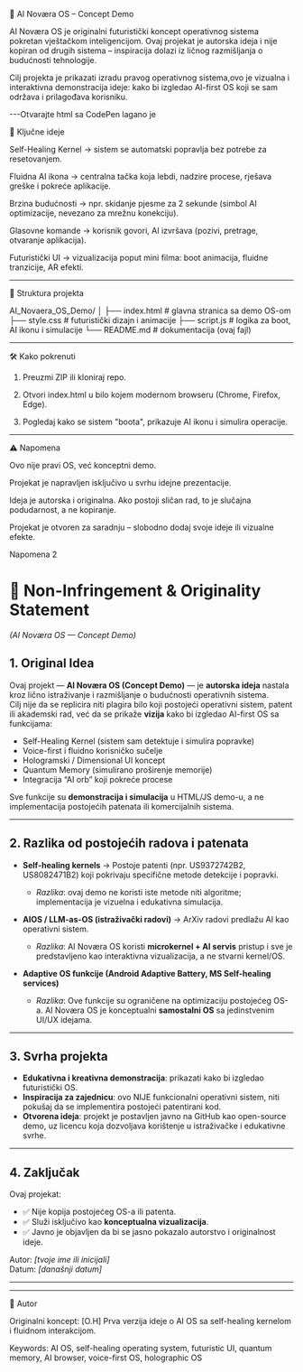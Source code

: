 🌌 AI Noværa OS – Concept Demo

AI Noværa OS je originalni futuristički koncept operativnog sistema pokretan vještačkom inteligencijom.
Ovaj projekat je autorska ideja i nije kopiran od drugih sistema – inspiracija dolazi iz ličnog razmišljanja o budućnosti tehnologije.

Cilj projekta je prikazati izradu pravog operativnog sistema,ovo je vizualna i interaktivna demonstracija ideje: kako bi izgledao AI-first OS koji se sam održava i prilagođava korisniku.


---Otvarajte html sa CodePen lagano je

🚀 Ključne ideje

Self-Healing Kernel → sistem se automatski popravlja bez potrebe za resetovanjem.

Fluidna AI ikona → centralna tačka koja lebdi, nadzire procese, rješava greške i pokreće aplikacije.

Brzina budućnosti → npr. skidanje pjesme za 2 sekunde (simbol AI optimizacije, nevezano za mrežnu konekciju).

Glasovne komande → korisnik govori, AI izvršava (pozivi, pretrage, otvaranje aplikacija).

Futuristički UI → vizualizacija poput mini filma: boot animacija, fluidne tranzicije, AR efekti.



---

📂 Struktura projekta

AI_Novaera_OS_Demo/
│
├── index.html   # glavna stranica sa demo OS-om
├── style.css    # futuristički dizajn i animacije
├── script.js    # logika za boot, AI ikonu i simulacije
└── README.md    # dokumentacija (ovaj fajl)


---

🛠️ Kako pokrenuti

1. Preuzmi ZIP ili kloniraj repo.


2. Otvori index.html u bilo kojem modernom browseru (Chrome, Firefox, Edge).


3. Pogledaj kako se sistem "boota", prikazuje AI ikonu i simulira operacije.




---

⚠️ Napomena

Ovo nije pravi OS, već konceptni demo.

Projekat je napravljen isključivo u svrhu idejne prezentacije.

Ideja je autorska i originalna. Ako postoji sličan rad, to je slučajna podudarnost, a ne kopiranje.

Projekat je otvoren za saradnju – slobodno dodaj svoje ideje ili vizualne efekte.

Napomena 2
# 📑 Non-Infringement & Originality Statement  
*(AI Noværa OS — Concept Demo)*

## 1. Original Idea
Ovaj projekt — **AI Noværa OS (Concept Demo)** — je **autorska ideja** nastala kroz lično istraživanje i razmišljanje o budućnosti operativnih sistema.  
Cilj nije da se replicira niti plagira bilo koji postojeći operativni sistem, patent ili akademski rad, već da se prikaže **vizija** kako bi izgledao AI-first OS sa funkcijama:

- Self-Healing Kernel (sistem sam detektuje i simulira popravke)  
- Voice-first i fluidno korisničko sučelje  
- Hologramski / Dimensional UI koncept  
- Quantum Memory (simulirano proširenje memorije)  
- Integracija “AI orb” koji pokreće procese  

Sve funkcije su **demonstracija i simulacija** u HTML/JS demo-u, a ne implementacija postojećih patenata ili komercijalnih sistema.

---

## 2. Razlika od postojećih radova i patenata
- **Self-healing kernels** → Postoje patenti (npr. US9372742B2, US8082471B2) koji pokrivaju specifične metode detekcije i popravki.  
  - *Razlika*: ovaj demo ne koristi iste metode niti algoritme; implementacija je vizuelna i edukativna simulacija.  

- **AIOS / LLM-as-OS (istraživački radovi)** → ArXiv radovi predlažu AI kao operativni sistem.  
  - *Razlika*: AI Noværa OS koristi **microkernel + AI servis** pristup i sve je predstavljeno kao interaktivna vizualizacija, a ne stvarni kernel/OS.  

- **Adaptive OS funkcije (Android Adaptive Battery, MS Self-healing services)**  
  - *Razlika*: Ove funkcije su ograničene na optimizaciju postojećeg OS-a. AI Noværa OS je konceptualni **samostalni OS** sa jedinstvenim UI/UX idejama.  

---

## 3. Svrha projekta
- **Edukativna i kreativna demonstracija**: prikazati kako bi izgledao futuristički OS.  
- **Inspiracija za zajednicu**: ovo NIJE funkcionalni operativni sistem, niti pokušaj da se implementira postojeći patentirani kod.  
- **Otvorena ideja**: projekt je postavljen javno na GitHub kao open-source demo, uz licencu koja dozvoljava korištenje u istraživačke i edukativne svrhe.  

---

## 4. Zaključak
Ovaj projekat:  
- ✅ Nije kopija postojećeg OS-a ili patenta.  
- ✅ Služi isključivo kao **konceptualna vizualizacija**.  
- ✅ Javno je objavljen da bi se jasno pokazalo autorstvo i originalnost ideje.  

Autor: *[tvoje ime ili inicijali]*  
Datum: *[današnji datum]*

---





---

👤 Autor

Originalni koncept: [O.H]
Prva verzija ideje o AI OS sa self-healing kernelom i fluidnom interakcijom.

Keywords: AI OS, self-healing operating system, futuristic UI, quantum memory, AI browser, voice-first OS, holographic OS

